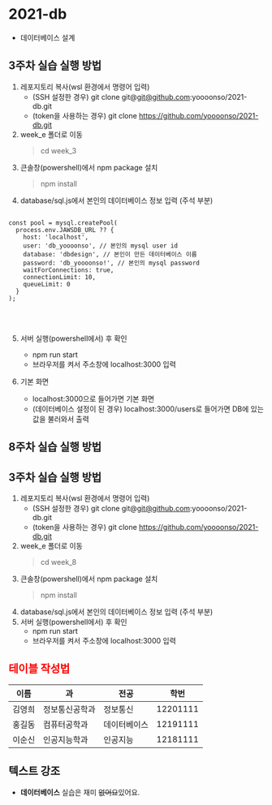 # 2021-db
- 데이터베이스 설계

## 3주차 실습 실행 방법
1. 레포지토리 복사(wsl 환경에서 명령어 입력)
    - (SSH 설정한 경우) git clone git@git@github.com:yoooonso/2021-db.git
    - (token을 사용하는 경우) git clone https://github.com/yoooonso/2021-db.git
2. week_e 폴더로 이동
    > cd week_3
3. 큰솔창(powershell)에서 npm package 설치
    > npm install
4. database/sql.js에서 본인의 데이터베이스 정보 입력 (주석 부분)
<pre>
<code>
const pool = mysql.createPool(
  process.env.JAWSDB_URL ?? {
    host: 'localhost',
    user: 'db_yoooonso', // 본인의 mysql user id
    database: 'dbdesign', // 본인이 만든 데이터베이스 이름
    password: 'db_yoooonso!', // 본인의 mysql password
    waitForConnections: true,
    connectionLimit: 10,
    queueLimit: 0
  }
);
</code>
</pre>
<br>

5. 서버 실행(powershell에서) 후 확인
    - npm run start
    - 브라우저를 켜서 주소창에 localhost:3000 입력

6. 기본 화면 
    - localhost:3000으로 들어가면 기본 화면
    - (데이터베이스 설정이 된 경우) localhost:3000/users로 들어가면 DB에 있는 값을 불러와서 출력

## 8주차 실습 실행 방법
## 3주차 실습 실행 방법
1. 레포지토리 복사(wsl 환경에서 명령어 입력)
    - (SSH 설정한 경우) git clone git@git@github.com:yoooonso/2021-db.git
    - (token을 사용하는 경우) git clone https://github.com/yoooonso/2021-db.git
2. week_e 폴더로 이동
    > cd week_8
3. 큰솔창(powershell)에서 npm package 설치
    > npm install
4. database/sql.js에서 본인의 데이터베이스 정보 입력 (주석 부분)
5. 서버 실행(powershell에서) 후 확인
    - npm run start
    - 브라우저를 켜서 주소창에 localhost:3000 입력


## <span style="color:red">테이블 작성법</span>

이름|과|전공|학번
---|---|---|---|
김영희|정보통신공학과|정보통신|12201111|
홍길동|컴퓨터공학과|데이터베이스|12191111
이순신|인공지능학과|인공지능|12181111

## 텍스트 강조

- **데이터베이스** 실습은 재미 ~~없어요~~있어요.